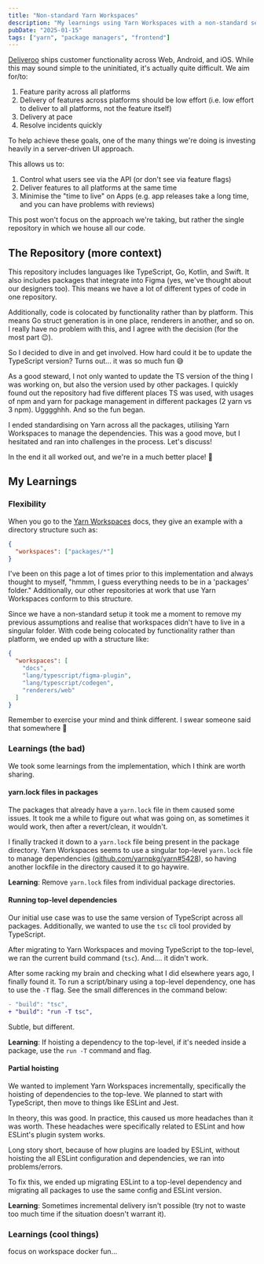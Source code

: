 ```yaml
---
title: "Non-standard Yarn Workspaces"
description: "My learnings using Yarn Workspaces with a non-standard setup..."
pubDate: "2025-01-15"
tags: ["yarn", "package managers", "frontend"]
---
```


[Deliveroo](https://deliveroo.co.uk) ships customer functionality across Web, Android, and iOS. While this may sound simple
to the uninitiated, it's actually quite difficult. We aim for/to:

1. Feature parity across all platforms
2. Delivery of features across platforms should be low effort (i.e. low effort to deliver to all platforms, not the feature itself)
3. Delivery at pace
4. Resolve incidents quickly

To help achieve these goals, one of the many things we're doing is investing heavily in a server-driven UI approach.

This allows us to:

1. Control what users see via the API (or don't see via feature flags)
2. Deliver features to all platforms at the same time
3. Minimise the "time to live" on Apps (e.g. app releases take a long time, and you can have problems with reviews)

This post won't focus on the approach we're taking, but rather the single repository in which we house all our code.

## The Repository (more context)

This repository includes languages like TypeScript, Go, Kotlin, and Swift. It also includes packages that integrate into Figma
(yes, we've thought about our designers too). This means we have a lot of different types of code in one repository.

Additionally, code is colocated by functionality rather than by platform. This means Go struct generation is in one
place, renderers in another, and so on. I really have no problem with this, and I agree with the decision (for the most part 😉).

So I decided to dive in and get involved. How hard could it be to update the TypeScript version? Turns out... it was so
much fun 😅

As a good steward, I not only wanted to update the TS version of the thing I was working on, but also the version
used by other packages. I quickly found out the repository had five different places TS was used, with usages of npm and yarn
for package management in different packages (2 yarn vs 3 npm). Ugggghhh. And so the fun began.

I ended standardising on Yarn across all the packages, utilising Yarn Workspaces to manage the dependencies. This was a
good move, but I hesitated and ran into challenges in the process. Let's discuss!

In the end it all worked out, and we're in a much better place! 🎉

## My Learnings

### Flexibility

When you go to the [Yarn Workspaces](https://yarnpkg.com/features/workspaces) docs, they give an example with a directory structure such as:

```json
{
  "workspaces": ["packages/*"]
}
```

I've been on this page a lot of times prior to this implementation and always thought to myself, "hmmm, I guess everything
needs to be in a 'packages' folder." Additionally, our other repositories at work that use Yarn Workspaces conform to
this structure.

Since we have a non-standard setup it took me a moment to remove my previous assumptions and realise that workspaces
didn't have to live in a singular folder. With code being colocated by functionality rather than platform, we ended up
with a structure like:

```json
{
  "workspaces": [
    "docs",
    "lang/typescript/figma-plugin",
    "lang/typescript/codegen",
    "renderers/web"
  ]
}
```

Remember to exercise your mind and think different. I swear someone said that somewhere 🤔

### Learnings (the bad)

We took some learnings from the implementation, which I think are worth sharing.

#### yarn.lock files in packages

The packages that already have a `yarn.lock` file in them caused some issues. It took me a while to figure out what was
going on, as sometimes it would work, then after a revert/clean, it wouldn't.

I finally tracked it down to a `yarn.lock` file being present in the package directory. Yarn Workspaces seems to use a singular
top-level `yarn.lock` file to manage dependencies ([github.com/yarnpkg/yarn#5428](https://github.com/yarnpkg/yarn/issues/5428)),
so having another lockfile in the directory caused it to go haywire.

**Learning**: Remove `yarn.lock` files from individual package directories.

#### Running top-level dependencies

Our initial use case was to use the same version of TypeScript across all packages. Additionally, we wanted to use the
`tsc` cli tool provided by TypeScript.

After migrating to Yarn Workspaces and moving TypeScript to the top-level, we ran the current build command (`tsc`). And....
it didn't work.

After some racking my brain and checking what I did elsewhere years ago, I finally found it. To run a script/binary using
a top-level dependency, one has to use the `-T` flag. See the small differences in the command below:

```diff
- "build": "tsc",
+ "build": "run -T tsc",
```

Subtle, but different.

**Learning**: If hoisting a dependency to the top-level, if it's needed inside a package, use the `run -T` command and flag.

#### Partial hoisting

We wanted to implement Yarn Workspaces incrementally, specifically the hoisting of dependencies to the top-leve. We
planned to start with TypeScript, then move to things like ESLint and Jest.

In theory, this was good. In practice, this caused us more headaches than it was worth. These headaches were specifically
related to ESLint and how ESLint's plugin system works.

Long story short, because of how plugins are loaded by ESLint, without hoisting the all ESLint configuration and dependencies,
we ran into problems/errors.

To fix this, we ended up migrating ESLint to a top-level dependency and migrating all packages to use the same config and ESLint version.

**Learning**: Sometimes incremental delivery isn't possible (try not to waste too much time if the situation doesn't warrant it).

### Learnings (cool things)

focus on workspace
docker fun...
